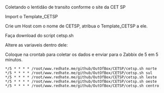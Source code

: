 Coletando o lentidão de transito conforme o site da CET SP

Import o Template_CETSP

Crie um Host com o nome de CETSP, atribua o Template_CETSP a ele.

Faça download do script cetsp.sh

Altere as variaveis dentro dele:


Coloque na crontab para coletar os dados e enviar para o Zabbix de 5 em 5 minutos.

	*/5 * * * * /root/www.redhate.me/github/OutOfBox/CETSP/cetsp.sh norte
	*/5 * * * * /root/www.redhate.me/github/OutOfBox/CETSP/cetsp.sh sul
	*/5 * * * * /root/www.redhate.me/github/OutOfBox/CETSP/cetsp.sh leste
	*/5 * * * * /root/www.redhate.me/github/OutOfBox/CETSP/cetsp.sh oeste
	*/5 * * * * /root/www.redhate.me/github/OutOfBox/CETSP/cetsp.sh centro
	
